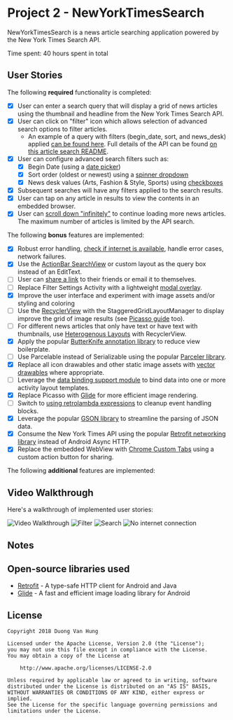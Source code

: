 # Project 2 - NewYorkTimesSearch

NewYorkTimesSearch is a news article searching application powered by the New York Times Search API.

Time spent: 40 hours spent in total

## User Stories

The following **required** functionality is completed:

* [x] User can enter a search query that will display a grid of news articles using the thumbnail and headline from the New York Times Search API.
* [x] User can click on "filter" icon which allows selection of advanced search options to filter articles.
	- An example of a query with filters (begin_date, sort, and news_desk) applied [can be found here](https://api.nytimes.com/svc/search/v2/articlesearch.json?begin_date=20160112&sort=oldest&fq=news_desk:(%22Education%22%20%22Health%22)&api-key=227c750bb7714fc39ef1559ef1bd8329). Full details of the API can be found [on this article search README](https://developer.nytimes.com/article_search_v2.json#/README).
* [x] User can configure advanced search filters such as:
	* [x] Begin Date (using a [date picker](https://guides.codepath.com/android/Using-DialogFragment#displaying-date-or-time-picker-dialogs))
	* [x] Sort order (oldest or newest) using a [spinner dropdown](https://guides.codepath.com/android/Working-with-Input-Views#spinners)
	* [x] News desk values (Arts, Fashion & Style, Sports) using [checkboxes](https://guides.codepath.com/android/Working-with-Input-Views#checkboxes)
* [x] Subsequent searches will have any filters applied to the search results.
* [x] User can tap on any article in results to view the contents in an embedded browser.
* [x] User can [scroll down "infinitely"](https://guides.codepath.com/android/Endless-Scrolling-with-AdapterViews-and-RecyclerView) to continue loading more news articles. The maximum number of articles is limited by the API search.

The following **bonus** features are implemented:

* [x] Robust error handling, [check if internet is available](https://guides.codepath.com/android/Sending-and-Managing-Network-Requests#checking-for-network-connectivity), handle error cases, network failures. 
* [x] Use the [ActionBar SearchView](https://guides.codepath.com/android/Extended-ActionBar-Guide#adding-searchview-to-actionbar) or custom layout as the query box instead of an EditText.
* [ ] User can [share a link](https://guides.codepath.com/android/Sharing-Content-with-Intents#attach-share-for-a-webview-url) to their friends or email it to themselves.
* [ ] Replace Filter Settings Activity with a lightweight [modal overlay](https://guides.codepath.com/android/Using-DialogFragment).
* [x] Improve the user interface and experiment with image assets and/or styling and coloring 
* [ ] Use the [RecyclerView](http://guides.codepath.com/android/Using-the-RecyclerView) with the StaggeredGridLayoutManager to display improve the grid of image results (see [Picasso guide](https://guides.codepath.com/android/Displaying-Images-with-the-Picasso-Library#adjusting-the-image-size-dynamically) too).
* [ ] For different news articles that only have text or have text with thumbnails, use [Heterogenous Layouts](https://guides.codepath.com/android/Heterogenous-Layouts-inside-RecyclerView) with RecyclerView.
* [x] Apply the popular [ButterKnife annotation library](https://guides.codepath.com/android/Reducing-View-Boilerplate-with-Butterknife) to reduce view boilerplate.
* [ ] Use Parcelable instead of Serializable using the popular [Parceler library](https://guides.codepath.com/android/Using-Parceler).
* [x] Replace all icon drawables and other static image assets with [vector drawables](https://guides.codepath.com/android/Drawables#vector-drawables) where appropriate.
* [ ] Leverage the [data binding support module](https://guides.codepath.com/android/Applying-Data-Binding-for-Views) to bind data into one or more activity layout templates.
* [x] Replace Picasso with [Glide](https://inthecheesefactory.com/blog/get-to-know-glide-recommended-by-google/en) for more efficient image rendering.
* [ ] Switch to [using retrolambda expressions](https://guides.codepath.com/android/Lambda-Expressions) to cleanup event handling blocks.
* [x] Leverage the popular [GSON library](https://guides.codepath.com/android/Using-Android-Async-Http-Client#decoding-with-gson-library) to streamline the parsing of JSON data.
* [x] Consume the New York Times API using the popular [Retrofit networking library](https://guides.codepath.com/android/Consuming-APIs-with-Retrofit) instead of Android Async HTTP.
* [x] Replace the embedded WebView with [Chrome Custom Tabs](https://guides.codepath.com/android/Chrome-Custom-Tabs) using a custom action button for sharing.

The following **additional** features are implemented:

## Video Walkthrough

Here's a walkthrough of implemented user stories:

<img src='https://imgur.com/CY5f9uc.gif' title='Video Walkthrough' width='' alt='Video Walkthrough'/>
<img src='https://imgur.com/30h2FUj.gif' title='Filter' width='' alt='Filter'/>
<img src='https://imgur.com/1iug1Im.gif' title='Search' width='' alt='Search' />
<img src='https://imgur.com/ntAEwRG.gif' title='No Internet Connection' width='' alt='No internet connection'/>

## Notes

## Open-source libraries used

- [Retrofit](http://square.github.io/retrofit/) - A type-safe HTTP client for Android and Java
- [Glide](https://github.com/bumptech/glide) - A fast and efficient image loading library for Android

## License

    Copyright 2018 Duong Van Hung

    Licensed under the Apache License, Version 2.0 (the "License");
    you may not use this file except in compliance with the License.
    You may obtain a copy of the License at

        http://www.apache.org/licenses/LICENSE-2.0

    Unless required by applicable law or agreed to in writing, software
    distributed under the License is distributed on an "AS IS" BASIS,
    WITHOUT WARRANTIES OR CONDITIONS OF ANY KIND, either express or implied.
    See the License for the specific language governing permissions and
    limitations under the License.


